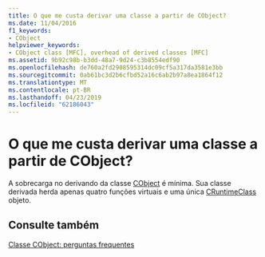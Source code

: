 ```yaml
---
title: O que me custa derivar uma classe a partir de CObject?
ms.date: 11/04/2016
f1_keywords:
- CObject
helpviewer_keywords:
- CObject class [MFC], overhead of derived classes [MFC]
ms.assetid: 9b92c98b-b3dd-48a7-9d24-c3b8554edf90
ms.openlocfilehash: de760a2fd2908595314dc09cf5a317da3581e3bb
ms.sourcegitcommit: 0ab61bc3d2b6cfbd52a16c6ab2b97a8ea1864f12
ms.translationtype: MT
ms.contentlocale: pt-BR
ms.lasthandoff: 04/23/2019
ms.locfileid: "62186043"
---
```

# <a name="what-does-it-cost-me-to-derive-a-class-from-cobject"></a>O que me custa derivar uma classe a partir de CObject?

A sobrecarga no derivando da classe [CObject](../mfc/reference/cobject-class.md) é mínima. Sua classe derivada herda apenas quatro funções virtuais e uma única [CRuntimeClass](../mfc/reference/cruntimeclass-structure.md) objeto.

## <a name="see-also"></a>Consulte também

[Classe CObject: perguntas frequentes](../mfc/cobject-class-frequently-asked-questions.md)
